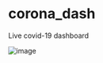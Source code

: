 # corona_dash
Live covid-19 dashboard

![image](https://user-images.githubusercontent.com/24733068/107132402-d5bac300-6932-11eb-8fbb-38001f6a75c1.jpeg)
